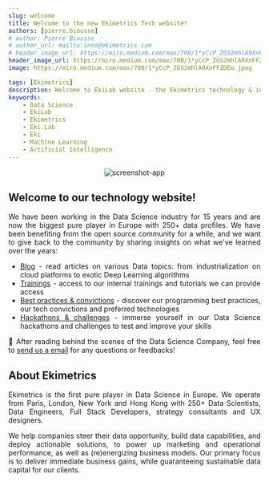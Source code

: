 ```yaml
---
slug: welcome
title: Welcome to the new Ekimetrics Tech website!
authors: [pierre.biousse]
# author: Pierre Biousse
# author_url: mailto:inno@ekimetrics.com
# header_image_url: https://miro.medium.com/max/700/1*yCcP_ZGS2mhlA9XnFFZDEw.jpeg
header_image_url: https://miro.medium.com/max/700/1*yCcP_ZGS2mhlA9XnFFZDEw.jpeg
image: https://miro.medium.com/max/700/1*yCcP_ZGS2mhlA9XnFFZDEw.jpeg

tags: [Ekimetrics]
description: Welcome to EkiLab website - the Ekimetrics technology & innovation blog and website!
keywords:
    - Data Science
    - EkiLab
    - Ekimetrics
    - Eki.Lab
    - Eki
    - Machine Learning
    - Artificial Intelligence
---
```


<div align="center">

  ![screenshot-app ](https://miro.medium.com/max/700/1*yCcP_ZGS2mhlA9XnFFZDEw.jpeg )
  
</div>

<!--truncate-->

## Welcome to our technology website!

<div align="justify"> 

We have been working in the Data Science industry for 15 years and are now the biggest pure player in Europe with 250+ data profiles. We have been benefiting from the open source community for a while, and we want to give back to the community by sharing insights on what we've learned over the years:
- [Blog](/blog) - read articles on various Data topics: from industrialization on cloud platforms to exotic Deep Learning algorithms
- [Trainings](/resources/trainings) - access to our internal trainings and tutorials we can provide access
- [Best practices & convictions](/about) - discover our programming best practices, our tech convictions and preferred technologies
- [Hackathons & challenges](/resources) - immerse yourself in our Data Science hackathons and challenges to test and improve your skills   
<!-- - [Open source contributions](/opensource) - browse our own open source contributions (Python libraries, code snippets) -->

💌 After reading behind the scenes of the Data Science Company, feel free to [send us a email](mailto:inno@ekimetrics.com) for any questions or feedbacks! 

## About Ekimetrics

Ekimetrics is the first pure player in Data Science in Europe. We operate from Paris, London, New York and Hong Kong with 250+ Data Scientists, Data Engineers, Full Stack Developers, strategy consultants and UX designers. 

We help companies steer their data opportunity, build data capabilities, and deploy actionable solutions, to power up marketing and operational performance, as well as (re)energizing business models. Our primary focus is to deliver immediate business gains, while guaranteeing sustainable data capital for our clients.


</div>